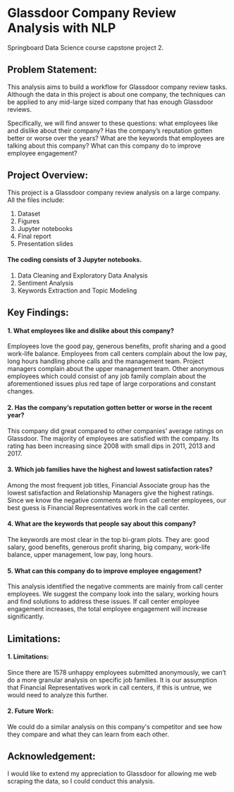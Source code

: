 # Glassdoor Company Review Analysis with NLP
Springboard Data Science course capstone project 2. 


## Problem Statement:
This analysis aims to build a workflow for Glassdoor company review tasks. Although the data in this project is about one company, the techniques can be applied to any mid-large sized company that has enough Glassdoor reviews.

Specifically, we will find answer to these questions: what employees like and dislike about their company? Has the company’s reputation gotten better or worse over the years? What are the keywords that employees are talking about this company? What can this company do to improve employee engagement?


## Project Overview:
This project is a Glassdoor company review analysis on a large company. All the files include:
1. Dataset
2. Figures
3. Jupyter notebooks
4. Final report
5. Presentation slides


#### The coding consists of 3 Jupyter notebooks.
1. Data Cleaning and Exploratory Data Analysis<br>
2. Sentiment Analysis<br>
3. Keywords Extraction and Topic Modeling<br>


## Key Findings:
#### 1. What employees like and dislike about this company?<br>
Employees love the good pay, generous benefits, profit sharing and a good work-life balance. Employees from call centers complain about the low pay, long hours handling phone calls and the management team. Project managers complain about the upper management team. Other anonymous employees which could consist of any job family complain about the aforementioned issues plus red tape of large corporations and constant changes.
#### 2. Has the company’s reputation gotten better or worse in the recent year?<br>
This company did great compared to other companies’ average ratings on Glassdoor. The majority of employees are satisfied with the company. Its rating has been increasing since 2008 with small dips in 2011, 2013 and 2017.
#### 3. Which job families have the highest and lowest satisfaction rates?<br>
Among the most frequent job titles, Financial Associate group has the lowest satisfaction and Relationship Managers give the highest ratings. Since we know the negative comments are from call center employees, our best guess is Financial Representatives work in the call center.
#### 4. What are the keywords that people say about this company?<br>
The keywords are most clear in the top bi-gram plots. They are: good salary, good benefits, generous profit sharing, big company, work-life balance, upper management, low pay, long hours.
#### 5. What can this company do to improve employee engagement?<br>
This analysis identified the negative comments are mainly from call center employees. We suggest the company look into the salary, working hours and find solutions to address these issues. If call center employee engagement increases, the total employee engagement will increase significantly.

## Limitations:
#### 1. Limitations: <br>
Since there are 1578 unhappy employees submitted anonymously, we can’t do a more granular analysis on specific job families. It is our assumption that Financial Representatives work in call centers, if this is untrue, we would need to analyze this further.
#### 2. Future Work: <br>
We could do a similar analysis on this company's competitor and see how they compare and what they can learn from each other.

## Acknowledgement:
I would like to extend my appreciation to Glassdoor for allowing me web scraping the data, so I could conduct this analysis. 
